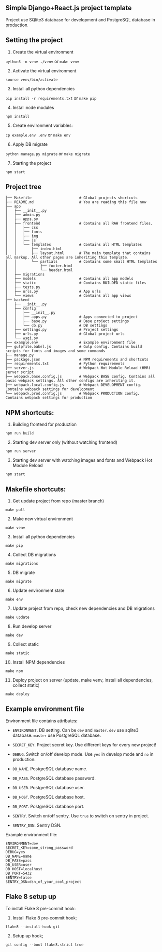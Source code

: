 Simple Django+React.js project template
-----------------------------

Project use SQlite3 database for development and PostgreSQL database in production.

Setting the project
-------------------

1) Create the virtual environment

`python3 -m venv ./venv` or `make venv`

2) Activate the virtual environment

`source venv/bin/activate`

3) Install all python dependencies

`pip install -r requirements.txt` or `make pip`

4) Install node modules

`npm install`

5) Create environment variables:

`cp example.env .env` or `make env`

6) Apply DB migrate

`python manage.py migrate` or `make migrate`

7) Starting the project

`npm start`


Project tree
------------

```
├── Makefile                      # Global projects shortcuts
├── README.md                     # You are reading this file now
├── app
│   ├── __init__.py
│   ├── admin.py
│   ├── apps.py
│   ├── frontend                  # Contains all RAW frontend files.
│   │   ├── css
│   │   ├── fonts
│   │   ├── img
│   │   ├── js
│   │   └── templates             # Contains all HTML templates
│   │       ├── index.html
│   │       ├── layout.html       # The main template that contains all markup. All other pages are inheriting this template.
│   │       └── partials          # Contains some small HTML templates
│   │           ├── footer.html
│   │           └── header.html
│   ├── migrations
│   ├── models                    # Contains all app models
│   ├── static                    # Contains BUILDED static files
│   ├── tests.py
│   ├── urls.py                   # App urls
│   └── views                     # Contains all app views
├── backend
│   ├── __init__.py
│   ├── config                   
│   │   ├── __init__.py
│   │   ├── apps.py               # Apps connected to project
│   │   ├── base.py               # Base project settings
│   │   └── db.py                 # DB settings
│   ├── settings.py               # Project settings
│   ├── urls.py                   # Global project urls
│   └── wsgi.py
├── example.env                   # Example environment file
├── gulpfile.babel.js             # Gulp config. Contains build scripts for fonts and images and some commands
├── manage.py
├── package.json                  # NPM requirements and shortcuts
├── requirements.txt              # Python requirements
├── server.js                     # Webpack Hot Module Reload (HMR) server script
├── webpack.base.config.js        # Webpack BASE config. Contains all basic webpack settings. All other configs are inheriting it.
├── webpack.local.config.js       # Webpack DEVELOPMENT config. Contains webpack settings for development  
└── webpack.prod.config.js        # Webpack PRODUCTION config. Contains webpack settings for production
```


NPM shortcuts:
--------------

1) Building frontend for production

`npm run build`

2) Starting dev server only (without watching frontend)

`npm run server`

3) Starting dev server with watching images and fonts and Webpack Hot Module Reload

`npm start`


Makefile shortcuts:
-------------------

1) Get update project from repo (master branch)

`make pull`

2) Make new virtual environment

`make venv`

3) Install all python dependencies

`make pip`

4) Collect DB migrations

`make migrations`

5) DB migrate

`make migrate`

6) Update environment state

`make env`

7) Update project from repo, check new dependencies and DB migrations

`make update`

8) Run develop server

`make dev`

9) Collect static

`make static`

10) Install NPM dependencies

`make npm`

11) Deploy project on server (update, make venv, install all dependencies, collect static)

`make deploy`

Example environment file
------------------------

Environment file contains attributes:

- `ENVIRONMENT`. DB setting. Can be `dev` and `master`. `dev` use sqlite3 database. `master` use PostgreSQL database.

- `SECRET_KEY`. Project secret key. Use different keys for every new project!

- `DEBUG`. Switch on/off develop mode. Use `yes` in develop mode and `no` in production.

- `DB_NAME`. PostgreSQL database name.

- `DB_PASS`. PostgreSQL database password.

- `DB_USER`. PostgreSQL database user.

- `DB_HOST`. PostgreSQL database host.

- `DB_PORT`. PostgreSQL database port.

- `SENTRY`. Switch on/off sentry. Use `true` to switch on sentry in project.

- `SENTRY_DSN`. Sentry DSN.


Example environment file:

```
ENVIRONMENT=dev
SECRET_KEY=some_strong_password
DEBUG=yes
DB_NAME=name
DB_PASS=pass
DB_USER=user
DB_HOST=localhost
DB_PORT=5432
SENTRY=false
SENTRY_DSN=dsn_of_your_cool_project
```


Flake 8 setup up
----------------

To install Flake 8 pre-commit hook:

1) Install Flake 8 pre-commit hook;

```
flake8 --install-hook git
```

2) Setup up hook;

```
git config --bool flake8.strict true
```
